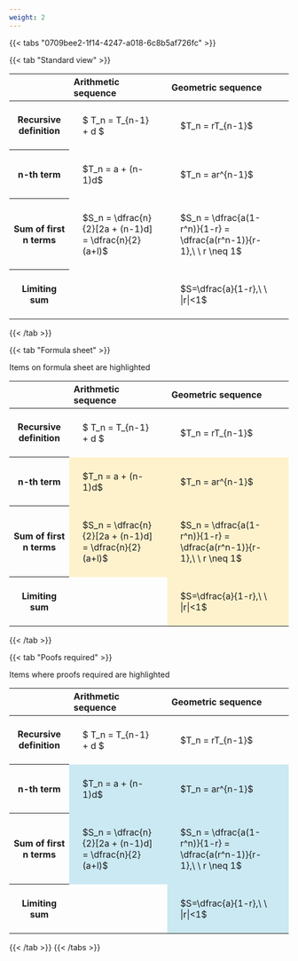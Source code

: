 ```yaml
---
weight: 2
---
```


{{< tabs "0709bee2-1f14-4247-a018-6c8b5af726fc" >}}

{{< tab "Standard view" >}}

<style type="text/css">
#T_1189f th.col_heading {
  text-align: left;
  font-size: 1em;
}
#T_1189f td {
  text-align: left;
  font-size: 1em;
  padding: 1.5em;
}
</style>
<table id="T_1189f">
  <thead>
    <tr>
      <th class="blank level0" >&nbsp;</th>
      <th id="T_1189f_level0_col0" class="col_heading level0 col0" >Arithmetic sequence</th>
      <th id="T_1189f_level0_col1" class="col_heading level0 col1" >Geometric sequence</th>
    </tr>
  </thead>
  <tbody>
    <tr>
      <th id="T_1189f_level0_row0" class="row_heading level0 row0" >Recursive definition</th>
      <td id="T_1189f_row0_col0" class="data row0 col0" >$ T_n = T_{n-1} + d $</td>
      <td id="T_1189f_row0_col1" class="data row0 col1" >$T_n = rT_{n-1}$</td>
    </tr>
    <tr>
      <th id="T_1189f_level0_row1" class="row_heading level0 row1" >n-th term</th>
      <td id="T_1189f_row1_col0" class="data row1 col0" >$T_n = a + (n-1)d$</td>
      <td id="T_1189f_row1_col1" class="data row1 col1" >$T_n = ar^{n-1}$</td>
    </tr>
    <tr>
      <th id="T_1189f_level0_row2" class="row_heading level0 row2" >Sum of first n terms</th>
      <td id="T_1189f_row2_col0" class="data row2 col0" >$S_n = \dfrac{n}{2}[2a + (n-1)d] = \dfrac{n}{2}(a+l)$</td>
      <td id="T_1189f_row2_col1" class="data row2 col1" >$S_n = \dfrac{a(1-r^n)}{1-r} = \dfrac{a(r^n-1)}{r-1},\ \  r \neq 1$</td>
    </tr>
    <tr>
      <th id="T_1189f_level0_row3" class="row_heading level0 row3" >Limiting sum</th>
      <td id="T_1189f_row3_col0" class="data row3 col0" ></td>
      <td id="T_1189f_row3_col1" class="data row3 col1" >$S=\dfrac{a}{1-r},\ \ |r|<1$</td>
    </tr>
  </tbody>
</table>
{{< /tab >}}

{{< tab "Formula sheet" >}}

Items on formula sheet are highlighted 
<br>
<style type="text/css">
#T_2394e th.col_heading {
  text-align: left;
  font-size: 1em;
}
#T_2394e td {
  text-align: left;
  font-size: 1em;
  padding: 1.5em;
}
#T_2394e_row0_col0, #T_2394e_row0_col1, #T_2394e_row3_col0 {
  background-color: rgba(0,0,0,0);
}
#T_2394e_row1_col0, #T_2394e_row1_col1, #T_2394e_row2_col0, #T_2394e_row2_col1, #T_2394e_row3_col1 {
  background-color: rgba(255,194,10, 0.2);
}
</style>
<table id="T_2394e">
  <thead>
    <tr>
      <th class="blank level0" >&nbsp;</th>
      <th id="T_2394e_level0_col0" class="col_heading level0 col0" >Arithmetic sequence</th>
      <th id="T_2394e_level0_col1" class="col_heading level0 col1" >Geometric sequence</th>
    </tr>
  </thead>
  <tbody>
    <tr>
      <th id="T_2394e_level0_row0" class="row_heading level0 row0" >Recursive definition</th>
      <td id="T_2394e_row0_col0" class="data row0 col0" >$ T_n = T_{n-1} + d $</td>
      <td id="T_2394e_row0_col1" class="data row0 col1" >$T_n = rT_{n-1}$</td>
    </tr>
    <tr>
      <th id="T_2394e_level0_row1" class="row_heading level0 row1" >n-th term</th>
      <td id="T_2394e_row1_col0" class="data row1 col0" >$T_n = a + (n-1)d$</td>
      <td id="T_2394e_row1_col1" class="data row1 col1" >$T_n = ar^{n-1}$</td>
    </tr>
    <tr>
      <th id="T_2394e_level0_row2" class="row_heading level0 row2" >Sum of first n terms</th>
      <td id="T_2394e_row2_col0" class="data row2 col0" >$S_n = \dfrac{n}{2}[2a + (n-1)d] = \dfrac{n}{2}(a+l)$</td>
      <td id="T_2394e_row2_col1" class="data row2 col1" >$S_n = \dfrac{a(1-r^n)}{1-r} = \dfrac{a(r^n-1)}{r-1},\ \  r \neq 1$</td>
    </tr>
    <tr>
      <th id="T_2394e_level0_row3" class="row_heading level0 row3" >Limiting sum</th>
      <td id="T_2394e_row3_col0" class="data row3 col0" ></td>
      <td id="T_2394e_row3_col1" class="data row3 col1" >$S=\dfrac{a}{1-r},\ \ |r|<1$</td>
    </tr>
  </tbody>
</table>
{{< /tab >}}

{{< tab "Poofs required" >}}

Items where proofs required are highlighted 
<br>
<style type="text/css">
#T_1192d th.col_heading {
  text-align: left;
  font-size: 1em;
}
#T_1192d td {
  text-align: left;
  font-size: 1em;
  padding: 1.5em;
}
#T_1192d_row0_col0, #T_1192d_row0_col1, #T_1192d_row3_col0 {
  background-color: rgba(0,0,0,0);
}
#T_1192d_row1_col0, #T_1192d_row1_col1, #T_1192d_row2_col0, #T_1192d_row2_col1, #T_1192d_row3_col1 {
  background-color: rgba(0,150,200, 0.2);
}
</style>
<table id="T_1192d">
  <thead>
    <tr>
      <th class="blank level0" >&nbsp;</th>
      <th id="T_1192d_level0_col0" class="col_heading level0 col0" >Arithmetic sequence</th>
      <th id="T_1192d_level0_col1" class="col_heading level0 col1" >Geometric sequence</th>
    </tr>
  </thead>
  <tbody>
    <tr>
      <th id="T_1192d_level0_row0" class="row_heading level0 row0" >Recursive definition</th>
      <td id="T_1192d_row0_col0" class="data row0 col0" >$ T_n = T_{n-1} + d $</td>
      <td id="T_1192d_row0_col1" class="data row0 col1" >$T_n = rT_{n-1}$</td>
    </tr>
    <tr>
      <th id="T_1192d_level0_row1" class="row_heading level0 row1" >n-th term</th>
      <td id="T_1192d_row1_col0" class="data row1 col0" >$T_n = a + (n-1)d$</td>
      <td id="T_1192d_row1_col1" class="data row1 col1" >$T_n = ar^{n-1}$</td>
    </tr>
    <tr>
      <th id="T_1192d_level0_row2" class="row_heading level0 row2" >Sum of first n terms</th>
      <td id="T_1192d_row2_col0" class="data row2 col0" >$S_n = \dfrac{n}{2}[2a + (n-1)d] = \dfrac{n}{2}(a+l)$</td>
      <td id="T_1192d_row2_col1" class="data row2 col1" >$S_n = \dfrac{a(1-r^n)}{1-r} = \dfrac{a(r^n-1)}{r-1},\ \  r \neq 1$</td>
    </tr>
    <tr>
      <th id="T_1192d_level0_row3" class="row_heading level0 row3" >Limiting sum</th>
      <td id="T_1192d_row3_col0" class="data row3 col0" ></td>
      <td id="T_1192d_row3_col1" class="data row3 col1" >$S=\dfrac{a}{1-r},\ \ |r|<1$</td>
    </tr>
  </tbody>
</table>
{{< /tab >}}
{{< /tabs >}}